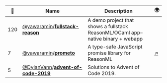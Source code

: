 |:star2: | Name | Description | 🌍|
|---|---|---|---|
|120|[@yawaramin](https://github.com/yawaramin)/[**fullstack-reason**](https://github.com/yawaramin/fullstack-reason)|A demo project that shows a fullstack ReasonML/OCaml app–native binary + webapp||
|7|[@yawaramin](https://github.com/yawaramin)/[**prometo**](https://github.com/yawaramin/prometo)|A type-safe JavaScript promise library for ReasonML|[:arrow_upper_right:](https://www.npmjs.com/package/@yawaramin/prometo)|
|5|[@DylanVann](https://github.com/DylanVann)/[**advent-of-code-2019**](https://github.com/DylanVann/advent-of-code-2019)|Solutions to Advent of Code 2019.||

